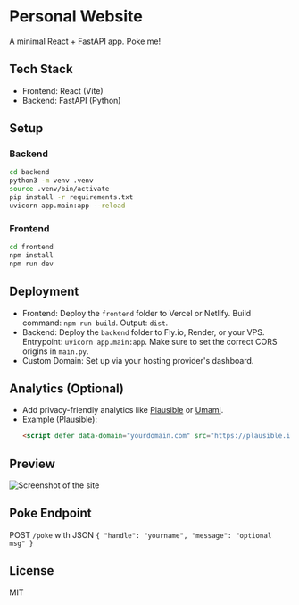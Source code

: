 # Personal Website

A minimal React + FastAPI app. Poke me!

## Tech Stack
- Frontend: React (Vite)
- Backend: FastAPI (Python)

## Setup

### Backend
```bash
cd backend
python3 -m venv .venv
source .venv/bin/activate
pip install -r requirements.txt
uvicorn app.main:app --reload
```

### Frontend
```bash
cd frontend
npm install
npm run dev
```

## Deployment
- Frontend: Deploy the `frontend` folder to Vercel or Netlify. Build command: `npm run build`. Output: `dist`.
- Backend: Deploy the `backend` folder to Fly.io, Render, or your VPS. Entrypoint: `uvicorn app.main:app`. Make sure to set the correct CORS origins in `main.py`.
- Custom Domain: Set up via your hosting provider's dashboard.

## Analytics (Optional)
- Add privacy-friendly analytics like [Plausible](https://plausible.io/) or [Umami](https://umami.is/).
- Example (Plausible):
  ```html
  <script defer data-domain="yourdomain.com" src="https://plausible.io/js/plausible.js"></script>
  ```

## Preview

![Screenshot of the site](screenshots/your-screenshot.png)

## Poke Endpoint
POST `/poke` with JSON `{ "handle": "yourname", "message": "optional msg" }`

## License
MIT
